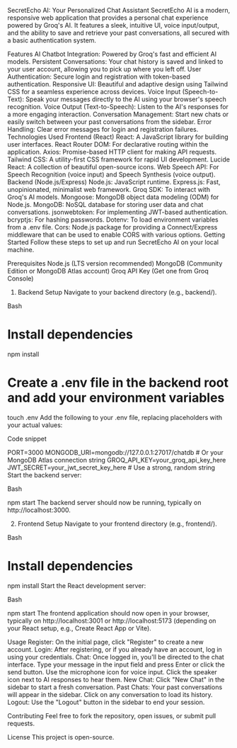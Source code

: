 SecretEcho AI: Your Personalized Chat Assistant
SecretEcho AI is a modern, responsive web application that provides a personal chat experience powered by Groq's AI. It features a sleek, intuitive UI, voice input/output, and the ability to save and retrieve your past conversations, all secured with a basic authentication system.

Features
AI Chatbot Integration: Powered by Groq's fast and efficient AI models.
Persistent Conversations: Your chat history is saved and linked to your user account, allowing you to pick up where you left off.
User Authentication: Secure login and registration with token-based authentication.
Responsive UI: Beautiful and adaptive design using Tailwind CSS for a seamless experience across devices.
Voice Input (Speech-to-Text): Speak your messages directly to the AI using your browser's speech recognition.
Voice Output (Text-to-Speech): Listen to the AI's responses for a more engaging interaction.
Conversation Management: Start new chats or easily switch between your past conversations from the sidebar.
Error Handling: Clear error messages for login and registration failures.
Technologies Used
Frontend (React)
React: A JavaScript library for building user interfaces.
React Router DOM: For declarative routing within the application.
Axios: Promise-based HTTP client for making API requests.
Tailwind CSS: A utility-first CSS framework for rapid UI development.
Lucide React: A collection of beautiful open-source icons.
Web Speech API: For Speech Recognition (voice input) and Speech Synthesis (voice output).
Backend (Node.js/Express)
Node.js: JavaScript runtime.
Express.js: Fast, unopinionated, minimalist web framework.
Groq SDK: To interact with Groq's AI models.
Mongoose: MongoDB object data modeling (ODM) for Node.js.
MongoDB: NoSQL database for storing user data and chat conversations.
jsonwebtoken: For implementing JWT-based authentication.
bcryptjs: For hashing passwords.
Dotenv: To load environment variables from a .env file.
Cors: Node.js package for providing a Connect/Express middleware that can be used to enable CORS with various options.
Getting Started
Follow these steps to set up and run SecretEcho AI on your local machine.

Prerequisites
Node.js (LTS version recommended)
MongoDB (Community Edition or MongoDB Atlas account)
Groq API Key (Get one from Groq Console)
1. Backend Setup
Navigate to your backend directory (e.g., backend/).

Bash

# Install dependencies
npm install

# Create a .env file in the backend root and add your environment variables
touch .env
Add the following to your .env file, replacing placeholders with your actual values:

Code snippet

PORT=3000
MONGODB_URI=mongodb://127.0.0.1:27017/chatdb # Or your MongoDB Atlas connection string
GROQ_API_KEY=your_groq_api_key_here
JWT_SECRET=your_jwt_secret_key_here # Use a strong, random string
Start the backend server:

Bash

npm start
The backend server should now be running, typically on http://localhost:3000.

2. Frontend Setup
Navigate to your frontend directory (e.g., frontend/).

Bash

# Install dependencies
npm install
Start the React development server:

Bash

npm start
The frontend application should now open in your browser, typically on http://localhost:3001 or http://localhost:5173 (depending on your React setup, e.g., Create React App or Vite).

Usage
Register: On the initial page, click "Register" to create a new account.
Login: After registering, or if you already have an account, log in using your credentials.
Chat: Once logged in, you'll be directed to the chat interface.
Type your message in the input field and press Enter or click the send button.
Use the microphone icon for voice input.
Click the speaker icon next to AI responses to hear them.
New Chat: Click "New Chat" in the sidebar to start a fresh conversation.
Past Chats: Your past conversations will appear in the sidebar. Click on any conversation to load its history.
Logout: Use the "Logout" button in the sidebar to end your session.

Contributing
Feel free to fork the repository, open issues, or submit pull requests.

License
This project is open-source.
